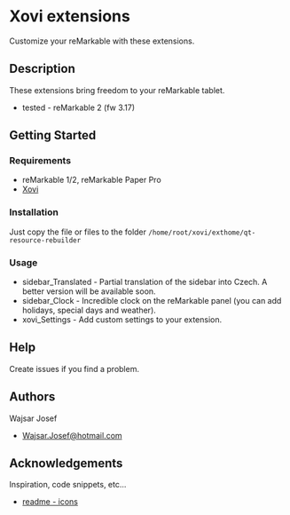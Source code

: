 <!-- [![en](https://img.shields.io/badge/lang-en-red.svg)](https://github.com/PepikVaio/remarkable_Extractor) -->
<!-- [![cs](https://img.shields.io/badge/lang-cs-springgreen.svg)](https://github.com/PepikVaio/remarkable_Extractor/blob/main/.language_cs/README_cs.md) -->
<!-- [![supported: 3.17](https://img.shields.io/badge/iPhone-supported-blueviolet)](https://www.apple.com/cz/iphone/) -->

# Xovi extensions
Customize your reMarkable with these extensions.

## Description
These extensions bring freedom to your reMarkable tablet.
* tested - reMarkable 2 (fw 3.17)

## Getting Started

### Requirements
* reMarkable 1/2, reMarkable Paper Pro
* [Xovi](https://github.com/asivery/xovi)

<!-- ### Downloads
<!-- [![download](https://img.shields.io/badge/download-latest_release-slategray)](https://www.icloud.com/shortcuts/89665ef3d3f2480ea3ab30a9ce4d78d4) -->

### Installation
Just copy the file or files to the folder ``` /home/root/xovi/exthome/qt-resource-rebuilder ```

### Usage
* sidebar_Translated - Partial translation of the sidebar into Czech. A better version will be available soon.
* sidebar_Clock - Incredible clock on the reMarkable panel (you can add holidays, special days and weather).
* xovi_Settings - Add custom settings to your extension.

## Help
Create issues if you find a problem.

<!-- ## Version history -->
<!-- 1.1 -->
<!-- * Closes - Dictionary #3 -->
<!--   * Minor code debugging -->

## Authors
Wajsar Josef
* Wajsar.Josef@hotmail.com

## Acknowledgements
Inspiration, code snippets, etc...
<!-- * [readme - multi language](https://github.com/jonatasemidio/multilanguage-readme-pattern) -->
* [readme - icons](https://shields.io/)
<!-- * [shortcuts - icons](https://base64.guru/converter/encode/image) -->
